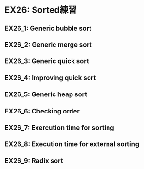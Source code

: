 # EX26: Sorted練習

## EX26_1: Generic bubble sort
## EX26_2: Generic merge sort
## EX26_3: Generic quick sort
## EX26_4: Improving quick sort
## EX26_5: Generic heap sort
## EX26_6: Checking order
## EX26_7: Exercution time for sorting
## EX26_8: Execution time for external sorting
## EX26_9: Radix sort
